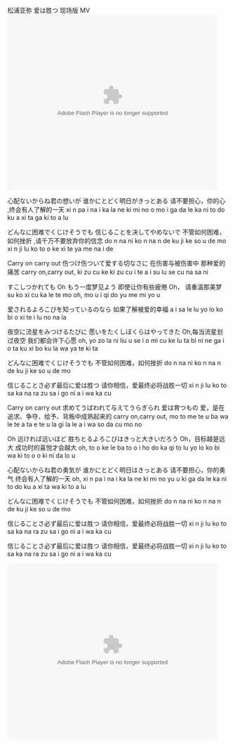 松浦亚弥 爱は胜つ 现场版 MV
<embed src="http://player.youku.com/player.php/sid/XMTI2MDIyNDUy/v.swf" quality="high" width="480" height="400" align="middle" allowScriptAccess="sameDomain" type="application/x-shockwave-flash"></embed>

心配ないからね君の想いが 
谁かにとどく明日がきっとある 
请不要担心，你的心 ,终会有人了解的一天 
xi n pa i na i ka la ne ki mi no o mo i ga
 da le ka ni to do ku a xi ta ga ki to a lu

どんなに困难でくじけそうでも 
信じることを决してやめないで 
不管如何困难，如何挫折 ,请千万不要放弃你的信念
do n na ni ko n na n de ku ji ke so u de mo 
xi n ji lu ko to o ke xi te ya me na i de

Carry on carry out 
伤つけ伤ついて爱する切なさに 
在伤害与被伤害中 那种爱的痛苦
carry on,carry out, 
ki zu cu ke ki zu cu i te a i su lu se cu na sa ni

すこしつかれても Oh もう一度梦见よう
即使让你有些疲倦 Oh， 请重温那美梦
su ko xi cu ka le te mo oh, mo u i qi do yu me mi yo u
 
爱されるよろこびを知っているのなら 
如果了解被爱的幸福 
a i sa le lu yo lo ko bi o xi te i lu no na la

夜空に流星をみつけるたびに 
愿いをたくしぼくらはやってきた 
Oh,每当流星划过夜空 我们都会许下心愿 
oh, yo zo la ni liu u se i o mi cu ke lu ta bi ni 
ne ga i o ta ku xi bo ku la wa ya te ki ta

どんなに困难でくじけそうでも 
不管如何困难，如何挫折
do n na ni ko n na n de ku ji ke so u de mo

信じることさ必ず最后に爱は胜つ 
请你相信，爱最终必将战胜一切
xi n ji lu ko to sa ka na ra zu sa i go ni a i wa ka cu

Carry on carry out 
求めてうばわれて与えてうらぎられ 爱は育つもの 
爱，是在追求、争夺、给予、背叛中成熟起来的
carry on,carry out, 
mo to me te u ba wa le te a ta e te u la gi la le a i wa so da cu mo no

Oh 远ければ远いほど
胜ちとるよろこびはきっと大きいだろう
Oh，目标越是远大 成功时的喜悦才会越大
oh, to o ke le ba to o i ho do ka qi to lu yo lo ko bi wa ki to o o ki ni da lo u

心配ないからね君の勇気が 
谁かにとどく明日はきっとある 
请不要担心，你的勇气 终会有人了解的一天
oh, xi n pa i na i ka la ne ki mi no yu u ki ga 
da le ka ni to do ku a xi ta wa ki to a lu

どんなに困难でくじけそうでも 
不管如何困难，如何挫折
do n na ni ko n na n de ku ji ke so u de mo

信じることさ必ず最后に爱は胜つ 
请你相信，爱最终必将战胜一切
xi n ji lu ko to sa ka na ra zu sa i go ni a i wa ka cu

信じることさ必ず最后に爱は胜つ
请你相信，爱最终必将战胜一切
xi n ji lu ko to sa ka na ra zu sa i go ni a i wa ka cu

<embed src="http://player.youku.com/player.php/sid/XMzY0ODQ4MjA=/v.swf" quality="high" width="480" height="400" align="middle" allowScriptAccess="sameDomain" type="application/x-shockwave-flash"></embed>